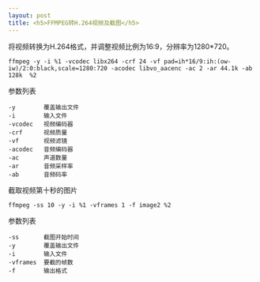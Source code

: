 ```yaml
---
layout: post
title: <h5>FFMPEG转H.264视频及截图</h5>
---
```


将视频转换为H.264格式，并调整视频比例为16:9，分辨率为1280*720。

```
ffmpeg -y -i %1 -vcodec libx264 -crf 24 -vf pad=ih*16/9:ih:(ow-iw)/2:0:black,scale=1280:720 -acodec libvo_aacenc -ac 2 -ar 44.1k -ab 128k  %2
```

参数列表

```
-y        覆盖输出文件  
-i        输入文件  
-vcodec   视频编码器  
-crf      视频质量  
-vf       视频滤镜  
-acodec   音频编码器  
-ac       声道数量  
-ar       音频采样率  
-ab       音频码率  
```

截取视频第十秒的图片

```
ffmpeg -ss 10 -y -i %1 -vframes 1 -f image2 %2
```

参数列表

```
-ss       截图开始时间  
-y        覆盖输出文件  
-i        输入文件  
-vframes  要截的帧数  
-f        输出格式  
```